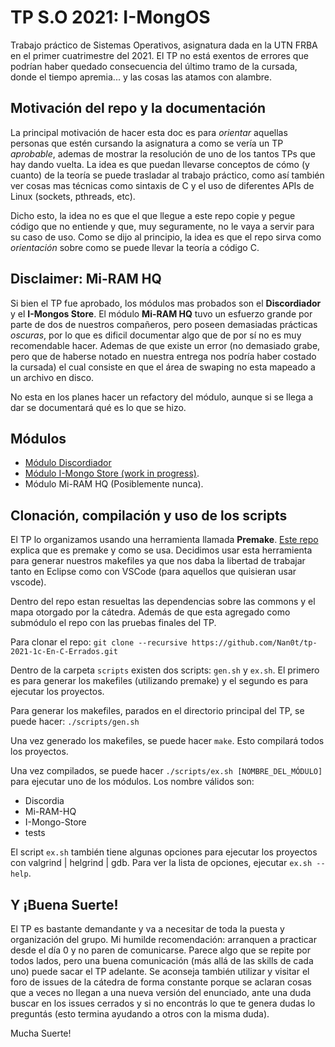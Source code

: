 # TP S.O 2021: I-MongOS
Trabajo práctico de Sistemas Operativos, asignatura dada en la UTN FRBA en el primer cuatrimestre del 2021. El TP no está exentos de errores que podrían haber quedado consecuencia del último tramo de la cursada, donde el tiempo apremia... y las cosas las atamos con alambre.

## Motivación del repo y la documentación
La principal motivación de hacer esta doc es para _orientar_ aquellas personas que estén cursando la asignatura a como se vería un TP _aprobable_, ademas de mostrar la resolución de uno de los tantos TPs que hay dando vuelta. La idea es que puedan llevarse conceptos de cómo (y cuanto) de la teoría se puede trasladar al trabajo práctico, como así también ver cosas mas técnicas como sintaxis de C y el uso de diferentes APIs de Linux (sockets, pthreads, etc).

Dicho esto, la idea no es que el que llegue a este repo copie y pegue código que no entiende y que, muy seguramente, no le vaya a servir para su caso de uso. Como se dijo al principio, la idea es que el repo sirva como _orientación_ sobre como se puede llevar la teoría a código C.

## Disclaimer: Mi-RAM HQ
Si bien el TP fue aprobado, los módulos mas probados son el **Discordiador** y el **I-Mongos Store**. El módulo **Mi-RAM HQ** tuvo un esfuerzo grande por parte de dos de nuestros compañeros, pero poseen demasiadas prácticas _oscuras_, por lo que es dificil documentar algo que de por sí no es muy recomendable hacer. Ademas de que existe un error (no demasiado grabe, pero que de haberse notado en nuestra entrega nos podría haber costado la cursada) el cual consiste en que el área de swaping no esta mapeado a un archivo en disco.

No esta en los planes hacer un refactory del módulo, aunque si se llega a dar se documentará qué es lo que se hizo.

## Módulos
* [Módulo Discordiador](./doc/Discordiador.md)
* [Módulo I-Mongo Store (work in progress)](./doc/I-Mongo-Store.md).
* Módulo Mi-RAM HQ (Posiblemente nunca).

## Clonación, compilación y uso de los scripts
El TP lo organizamos usando una herramienta llamada **Premake**. [Este repo](https://github.com/int0x80-sys/Premake-Example) explica que es premake y como se usa. Decidimos usar esta herramienta para generar nuestros makefiles ya que nos daba la libertad de trabajar tanto en Eclipse como con VSCode (para aquellos que quisieran usar vscode).

Dentro del repo estan resueltas las dependencias sobre las commons y el mapa otorgado por la cátedra. Además de que esta agregado como submódulo el repo con las pruebas finales del TP.

Para clonar el repo: `git clone --recursive https://github.com/Nan0t/tp-2021-1c-En-C-Errados.git`

Dentro de la carpeta `scripts` existen dos scripts: `gen.sh` y `ex.sh`. El primero es para generar los makefiles (utilizando premake) y el segundo es para ejecutar los proyectos.

Para generar los makefiles, parados en el directorio principal del TP, se puede hacer: `./scripts/gen.sh`

Una vez generado los makefiles, se puede hacer `make`. Esto compilará todos los proyectos.

Una vez compilados, se puede hacer `./scripts/ex.sh [NOMBRE_DEL_MÓDULO]` para ejecutar uno de los módulos. Los nombre válidos son:

* Discordia
* Mi-RAM-HQ
* I-Mongo-Store
* tests

El script `ex.sh` también tiene algunas opciones para ejecutar los proyectos con valgrind | helgrind | gdb. Para ver la lista de opciones, ejecutar `ex.sh --help`.

## Y ¡Buena Suerte!
El TP es bastante demandante y va a necesitar de toda la puesta y organización del grupo. Mi humilde recomendación: arranquen a practicar desde el día 0 y no paren de comunicarse. Parece algo que se repite por todos lados, pero una buena comunicación (más allá de las skills de cada uno) puede sacar el TP adelante. Se aconseja también utilizar y visitar el foro de issues de la cátedra de forma constante porque se aclaran cosas que a veces no llegan a una nueva versión del enunciado, ante una duda buscar en los issues cerrados y si no encontrás lo que te genera dudas lo preguntás (esto termina ayudando a otros con la misma duda).

Mucha Suerte!
